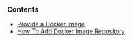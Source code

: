 <!-- post: -->


### Contents

*   [Provide a Docker Image](#image)
*   [How To Add Docker Image Repository](#add_docker_image_repo)

